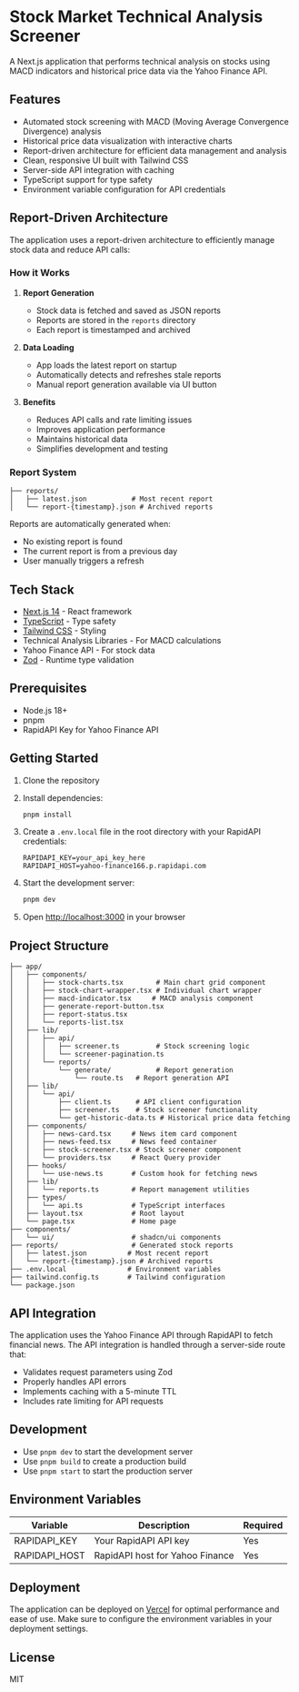 # Stock Market Technical Analysis Screener

A Next.js application that performs technical analysis on stocks using MACD indicators and historical price data via the Yahoo Finance API.

## Features

- Automated stock screening with MACD (Moving Average Convergence Divergence) analysis
- Historical price data visualization with interactive charts
- Report-driven architecture for efficient data management and analysis
- Clean, responsive UI built with Tailwind CSS
- Server-side API integration with caching
- TypeScript support for type safety
- Environment variable configuration for API credentials

## Report-Driven Architecture

The application uses a report-driven architecture to efficiently manage stock data and reduce API calls:

### How it Works

1. **Report Generation**

    - Stock data is fetched and saved as JSON reports
    - Reports are stored in the `reports` directory
    - Each report is timestamped and archived

2. **Data Loading**

    - App loads the latest report on startup
    - Automatically detects and refreshes stale reports
    - Manual report generation available via UI button

3. **Benefits**
    - Reduces API calls and rate limiting issues
    - Improves application performance
    - Maintains historical data
    - Simplifies development and testing

### Report System

```
├── reports/
│   ├── latest.json           # Most recent report
│   └── report-{timestamp}.json # Archived reports
```

Reports are automatically generated when:

- No existing report is found
- The current report is from a previous day
- User manually triggers a refresh

## Tech Stack

- [Next.js 14](https://nextjs.org/) - React framework
- [TypeScript](https://www.typescriptlang.org/) - Type safety
- [Tailwind CSS](https://tailwindcss.com/) - Styling
- Technical Analysis Libraries - For MACD calculations
- Yahoo Finance API - For stock data
- [Zod](https://zod.dev/) - Runtime type validation

## Prerequisites

- Node.js 18+
- pnpm
- RapidAPI Key for Yahoo Finance API

## Getting Started

1. Clone the repository
2. Install dependencies:

    ```bash
    pnpm install
    ```

3. Create a `.env.local` file in the root directory with your RapidAPI credentials:

    ```env
    RAPIDAPI_KEY=your_api_key_here
    RAPIDAPI_HOST=yahoo-finance166.p.rapidapi.com
    ```

4. Start the development server:

    ```bash
    pnpm dev
    ```

5. Open [http://localhost:3000](http://localhost:3000) in your browser

## Project Structure

```
├── app/
│   ├── components/
│   │   ├── stock-charts.tsx        # Main chart grid component
│   │   ├── stock-chart-wrapper.tsx # Individual chart wrapper
│   │   ├── macd-indicator.tsx     # MACD analysis component
│   │   ├── generate-report-button.tsx
│   │   ├── report-status.tsx
│   │   └── reports-list.tsx
│   ├── lib/
│   │   ├── api/
│   │   │   ├── screener.ts         # Stock screening logic
│   │   │   └── screener-pagination.ts
│   │   └── reports/
│   │       └── generate/           # Report generation
│   │           └── route.ts   # Report generation API
│   ├── lib/
│   │   └── api/
│   │       ├── client.ts      # API client configuration
│   │       ├── screener.ts    # Stock screener functionality
│   │       └── get-historic-data.ts # Historical price data fetching
│   ├── components/
│   │   ├── news-card.tsx     # News item card component
│   │   ├── news-feed.tsx     # News feed container
│   │   ├── stock-screener.tsx # Stock screener component
│   │   └── providers.tsx     # React Query provider
│   ├── hooks/
│   │   └── use-news.ts       # Custom hook for fetching news
│   ├── lib/
│   │   └── reports.ts        # Report management utilities
│   ├── types/
│   │   └── api.ts            # TypeScript interfaces
│   ├── layout.tsx            # Root layout
│   └── page.tsx              # Home page
├── components/
│   └── ui/                   # shadcn/ui components
├── reports/                  # Generated stock reports
│   ├── latest.json          # Most recent report
│   └── report-{timestamp}.json # Archived reports
├── .env.local               # Environment variables
├── tailwind.config.ts       # Tailwind configuration
└── package.json
```

## API Integration

The application uses the Yahoo Finance API through RapidAPI to fetch financial news. The API integration is handled through a server-side route that:

- Validates request parameters using Zod
- Properly handles API errors
- Implements caching with a 5-minute TTL
- Includes rate limiting for API requests

## Development

- Use `pnpm dev` to start the development server
- Use `pnpm build` to create a production build
- Use `pnpm start` to start the production server

## Environment Variables

| Variable      | Description                     | Required |
| ------------- | ------------------------------- | -------- |
| RAPIDAPI_KEY  | Your RapidAPI API key           | Yes      |
| RAPIDAPI_HOST | RapidAPI host for Yahoo Finance | Yes      |

## Deployment

The application can be deployed on [Vercel](https://vercel.com/new?utm_medium=default-template&filter=next.js&utm_source=create-next-app&utm_campaign=create-next-app-readme) for optimal performance and ease of use. Make sure to configure the environment variables in your deployment settings.

## License

MIT
